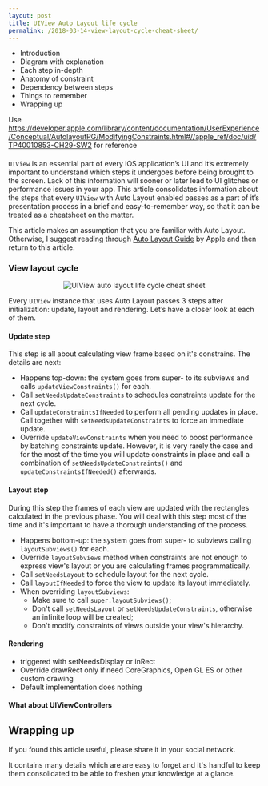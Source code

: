 ```yaml
---
layout: post
title: UIView Auto Layout life cycle
permalink: /2018-03-14-view-layout-cycle-cheat-sheet/
---
```


- Introduction
- Diagram with explanation
- Each step in-depth
- Anatomy of constraint
- Dependency between steps
- Things to remember
- Wrapping up

Use https://developer.apple.com/library/content/documentation/UserExperience/Conceptual/AutolayoutPG/ModifyingConstraints.html#//apple_ref/doc/uid/TP40010853-CH29-SW2 for reference

####

`UIView` is an essential part of every iOS application’s UI and it’s extremely important to understand which steps it undergoes before being brought to the screen. Lack of this information will sooner or later lead to UI glitches or performance issues in your app. This article consolidates information about the steps that every `UIView` with Auto Layout enabled passes as a part of it’s presentation process in a brief and easy-to-remember way, so that it can be treated as a cheatsheet on the matter.

This article makes an assumption that you are familiar with Auto Layout. Otherwise, I suggest reading through [Auto Layout Guide][autolayout-guide] by Apple and then return to this article.

### View layout cycle

<p align="center">
    <img src="{{ "/img/autolayout_1.png" | absolute_url }}" alt="UIView auto layout life cycle cheat sheet"/>
</p>

Every `UIView` instance that uses Auto Layout passes 3 steps after initialization: update, layout and rendering. Let’s have a closer look at each of them.

#### Update step

This step is all about calculating view frame based on it's constrains. The details are next:

- Happens top-down: the system goes from super- to its subviews and calls `updateViewConstraints()` for each.
- Call `setNeedsUpdateConstraints` to schedules constraints update for the next cycle.
- Call `updateConstraintsIfNeeded` to perform all pending updates in place. Call together with `setNeedsUpdateConstraints` to force an immediate update. 
- Override `updateViewConstraints` when you need to boost performance by batching constraints update. However, it is very rarely the case and for the most of the time you will update constraints in place and call a combination of `setNeedsUpdateConstraints()` and `updateConstraintsIfNeeded()` afterwards.

#### Layout step

During this step the frames of each view are updated with the rectangles calculated in the previous phase. You will deal with this step most of the time and it's important to have a thorough understanding of the process.

- Happens bottom-up: the system goes from super- to subviews calling `layoutSubviews()` for each.
- Override `layoutSubviews` method when constraints are not enough to express view's layout or you are calculating frames programmatically.
- Call `setNeedsLayout` to schedule layout for the next cycle.
- Call `layoutIfNeeded` to force the view to update its layout immediately.
- When overriding `layoutSubviews`:
    - Make sure to call `super.layoutSubviews()`;
    - Don't call `setNeedsLayout` or `setNeedsUpdateConstraints`, otherwise an infinite loop will be created;
    - Don't modify constraints of views outside your view's hierarchy.

#### Rendering

- triggered with setNeedsDisplay or inRect
- Override drawRect only if need CoreGraphics, Open GL ES or other custom drawing
- Default implementation does nothing

#### What about UIViewControllers



## Wrapping up

If you found this article useful, please share it in your social network.

It contains many details which are are easy to forget and it's handful to keep them consolidated to be able to freshen your knowledge at a glance.


[autolayout-guide]: https://developer.apple.com/library/content/documentation/UserExperience/Conceptual/AutolayoutPG/
[introspection-def]: https://en.wikipedia.org/wiki/Type_introspection
[witness-table-def]: https://github.com/apple/swift/blob/master/docs/SIL.rst#witness-tables
[opaque-type-def]: https://developer.apple.com/library/content/documentation/CoreFoundation/Conceptual/CFDesignConcepts/Articles/OpaqueTypes.html
[toll-free-bridging-def]: https://developer.apple.com/library/content/documentation/CoreFoundation/Conceptual/CFDesignConcepts/Articles/tollFreeBridgedTypes.html
[dump-docs]: https://developer.apple.com/documentation/swift/1539127-dump
[json-serialization-gist]: https://gist.github.com/V8tr/3ab9ab1a550415fae5d61aa39d3a2185
[automatic-hashable-equatable-gist]: https://gist.github.com/V8tr/4507110d40e0b62fb09f1600bd992a96
[sourcery-repo]: https://github.com/krzysztofzablocki/Sourcery
[swiftgen-repo]: https://github.com/SwiftGen/SwiftGen